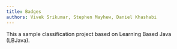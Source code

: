 ```yaml
---
title: Badges
authors: Vivek Srikumar, Stephen Mayhew, Daniel Khashabi
---
```


This a sample classification project based on Learning Based Java (LBJava).

